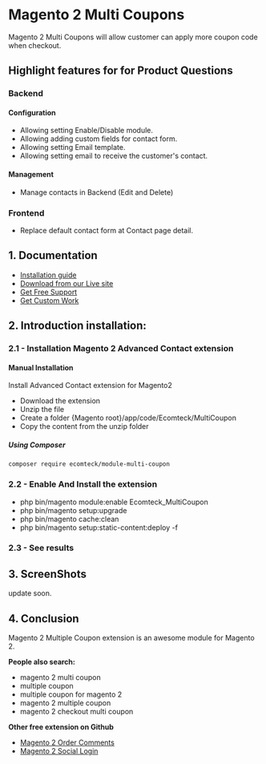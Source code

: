 # Magento 2 Multi Coupons
Magento 2 Multi Coupons will allow customer can apply more coupon code when checkout.
## Highlight features for for Product Questions
### Backend
#### Configuration
- Allowing setting Enable/Disable module.
- Allowing adding custom fields for contact form.
- Allowing setting Email template.
- Allowing setting email to receive the customer's contact.
#### Management
- Manage contacts in Backend (Edit and Delete)

### Frontend
- Replace default contact form at Contact page detail.

## 1. Documentation

- [Installation guide](https://ecomteck.com/magento-2-tutorials/install-magento-2-extension/)
- [Download from our Live site](https://ecomteck.com/downloads/magento-2-multi-coupon/)
- [Get Free Support](https://ecomteck.com/ask-question/)
- [Get Custom Work](https://ecomteck.com/contact)

## 2. Introduction installation:

### 2.1 - Installation Magento 2 Advanced Contact extension
#### Manual Installation
Install Advanced Contact extension for Magento2
 * Download the extension
 * Unzip the file
 * Create a folder {Magento root}/app/code/Ecomteck/MultiCoupon
 * Copy the content from the unzip folder


##### Using Composer

```
composer require ecomteck/module-multi-coupon

```

### 2.2 - Enable And Install the extension
 * php bin/magento module:enable Ecomteck_MultiCoupon
 * php bin/magento setup:upgrade
 * php bin/magento cache:clean
 * php bin/magento setup:static-content:deploy -f

### 2.3 - See results

## 3. ScreenShots
update soon.

## 4. Conclusion
Magento 2 Multiple Coupon extension is an awesome module for Magento 2.

**People also search:**
- magento 2 multi coupon
- multiple coupon
- multiple coupon for magento 2
- magento 2 multiple coupon
- magento 2 checkout multi coupon

**Other free extension on Github**
- [Magento 2 Order Comments](https://github.com/ecomteck/magento2-order-comments)
- [Magento 2 Social Login](https://github.com/ecomteck/magento-2-social-login)
